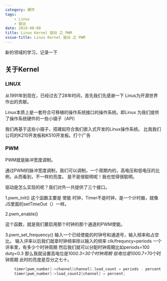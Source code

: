 ```yaml
---
category: 硬件
tags: 
    - Linux 
    - 驱动
date: 2019-08-08
title: Linux Kernel 驱动 之 PWM
vssue-title: Linux Kernel 驱动 之 PWM
---
```


新的领域的学习，记录一下

<!-- more -->

## 关于Kernel

### LINUX

从1991年到现在，已经过去了28年时间，首先我们先感谢一下 Linus为开源世界作出的贡献。

Linux本质上是一套符合可移植的操作系统接口的操作系统。即Linux 为我们提供了操作系统硬件的一些小镊子（API）

我们再基于这些小镊子，搭建起符合我们嵌入式开发的Linux操作系统。 比我我们公司的K210开发板和K510开发板。打个广告

### PWM 
PWM就是脉冲宽度调制。

通过PWM的脉冲宽度调制，我们可以调制，一个周期内的，高电压和低电压的比例，从而看到，不一样的亮度。 是不是很聪明呢！我也觉得很聪明。

驱动是怎么实现的呢？我们对外一共提供了三个接口。

1.pwm_init()
这个函数主要是 使能 时钟，Timer不是时钟，是一个计时器，就像JS里面的setTimeOut（）一样。

2.pwm_enable()

这个函数，就是我们要启用那个时钟的那个通道的PWM使能。

3.pwm_set_frequency()
输入一个已经使能的时钟号和通道号，输入频率和占空比。
输入评率以后我们就拿时钟频率除以输入的频率
clk/frequncy=periods
一个评率里，有多少个时钟周期
然后我们就可以分配时钟周期比如periods=100 duty=0.3
那么我就设置高电位是100*0.3=30个时钟周期
低电位是100*0.7=70个时钟周期
此时的亮度是百分之七十。

```c
    timer[pwm_number]->channel[channel].load_count = periods - percent;
    timer[pwm_number]->load_count2[channel] = percent;
```

